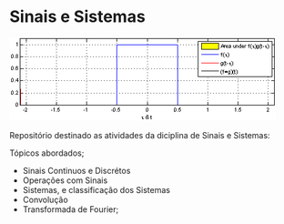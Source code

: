 # Sinais e Sistemas

![Convolução](https://github.com/rafaelfigueredog/SignalsAndSystems/blob/master/convolution.gif)

Repositório destinado as atividades da diciplina de Sinais e Sistemas: 

Tópicos abordados;

- Sinais Continuos e Discrétos
- Operações com Sinais
- Sistemas, e classificação dos Sistemas
- Convolução
- Transformada de Fourier;
